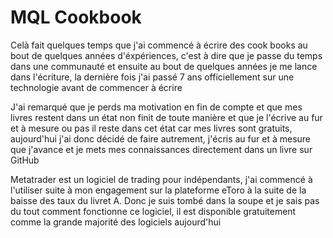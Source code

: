 # MQL Cookbook

Celà fait quelques temps que j'ai commencé à écrire des cook books au bout de quelques années d'éxpériences, c'est à dire que je passe du temps dans une communauté et ensuite au bout de quelques années je me lance dans l'écriture, la dernière fois j'ai passé 7 ans officiellement sur une technologie avant de commencer à écrire

J'ai remarqué que je perds ma motivation en fin de compte et que mes livres restent dans un état non finit de toute manière et que je l'écrive au fur et à mesure ou pas il reste dans cet état car mes livres sont gratuits, aujourd'hui j'ai donc décidé de faire autrement, j'écris au fur et à mesure que j'avance et je mets mes connaissances directement dans un livre sur GitHub

Metatrader est un logiciel de trading pour indépendants, j'ai commencé à l'utiliser suite à mon engagement sur la plateforme eToro à la suite de la baisse des taux du livret A. Donc je suis tombé dans la soupe et je sais pas du tout comment fonctionne ce logiciel, il est disponible gratuitement comme la grande majorité des logiciels aujourd'hui
